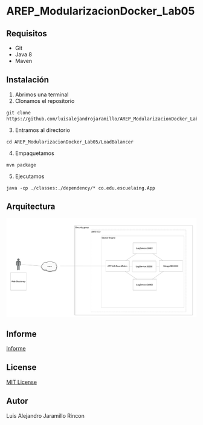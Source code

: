 # AREP_ModularizacionDocker_Lab05

## Requisitos
* Git
* Java 8
* Maven

## Instalación
1. Abrimos una terminal
2. Clonamos el repositorio
```
git clone https://github.com/luisalejandrojaramillo/AREP_ModularizacionDocker_Lab05
```
3. Entramos al directorio
```
cd AREP_ModularizacionDocker_Lab05/LoadBalancer
```
4. Empaquetamos
```
mvn package
```
5. Ejecutamos
```
java -cp ./classes:./dependency/* co.edu.escuelaing.App
```
## Arquitectura
![Arquitectura](/img/ArqDocker.PNG)


## Informe
[Informe](/Lab05AWSDocker.pdf)

## License
[MIT License ](/LICENSE)
## Autor
Luis Alejandro Jaramillo Rincon
